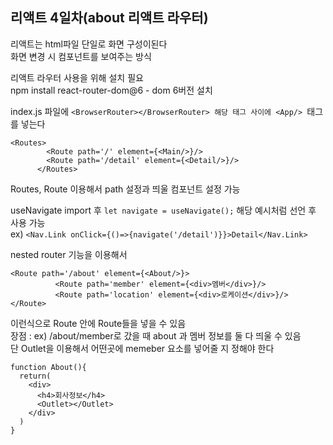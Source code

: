 ## 리액트 4일차(about 리액트 라우터)  

리액트는 html파일 단일로 화면 구성이된다  
화면 변경 시 컴포넌트를 보여주는 방식  

리액트 라우터 사용을 위해 설치 필요  
npm install react-router-dom@6 - dom 6버전 설치  

index.js 파일에 ```<BrowserRouter></BrowserRouter> 해당 태그 사이에 <App/> ```태그를 넣는다  

```
<Routes>
        <Route path='/' element={<Main/>}/>
        <Route path='/detail' element={<Detail/>}/>
      </Routes>
```
Routes, Route 이용해서 path 설정과 띄울 컴포넌트 설정 가능  

useNavigate import 후  ```let navigate = useNavigate();``` 해당 예시처럼 선언 후 사용 가능  
ex) ```<Nav.Link onClick={()=>{navigate('/detail')}}>Detail</Nav.Link>```  

nested router 기능을 이용해서  
```
<Route path='/about' element={<About/>}>
          <Route path='member' element={<div>멤버</div>}/>
          <Route path='location' element={<div>로케이션</div>}/>
</Route>
```
이런식으로 Route 안에 Route들을 넣을 수 있음  
장점 : ex) /about/member로 갔을 때 about 과 멤버 정보를 둘 다 띄울 수 있음  
단 Outlet을 이용해서 어떤곳에 memeber 요소를 넣어줄 지 정해야 한다  
```
function About(){
  return(
    <div>
      <h4>회사정보</h4>
      <Outlet></Outlet>
    </div>
  )
}
```
